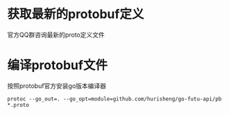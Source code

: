 # 获取最新的protobuf定义

官方QQ群咨询最新的proto定义文件

# 编译protobuf文件

按照protobuf官方安装go版本编译器
```
protoc --go_out=. --go_opt=module=github.com/hurisheng/go-futu-api/pb *.proto
```